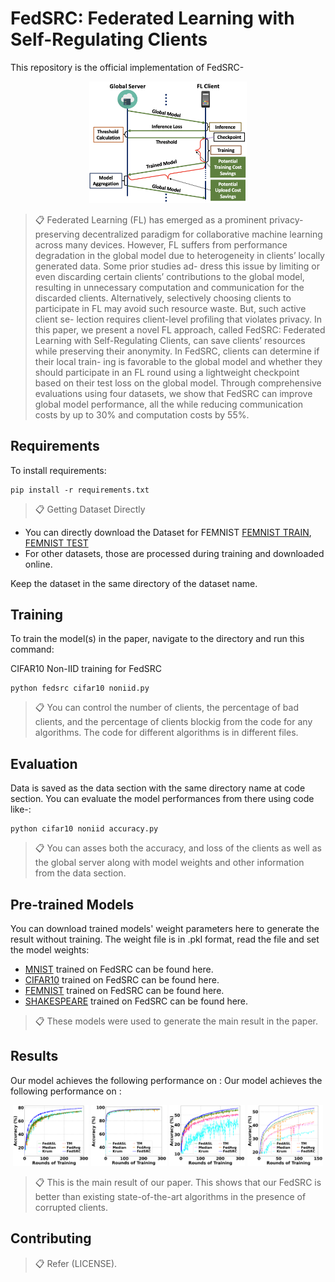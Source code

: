 

# FedSRC: Federated Learning with Self-Regulating Clients

This repository is the official implementation of FedSRC-
<p align="center">
    <img src="images/Architecture.png" width="50%" alt="Image">
</p>


>📋 Federated Learning (FL) has emerged as a prominent privacy-
preserving decentralized paradigm for collaborative machine
learning across many devices. However, FL suffers from performance degradation in the global model due to heterogeneity in clients’ locally generated data. Some prior studies ad-
dress this issue by limiting or even discarding certain clients’
contributions to the global model, resulting in unnecessary
computation and communication for the discarded clients.
Alternatively, selectively choosing clients to participate in FL
may avoid such resource waste. But, such active client se-
lection requires client-level profiling that violates privacy. In
this paper, we present a novel FL approach, called FedSRC:
Federated Learning with Self-Regulating Clients, can
save clients’ resources while preserving their anonymity. In
FedSRC, clients can determine if their local train-
ing is favorable to the global model and whether they should
participate in an FL round using a lightweight checkpoint
based on their test loss on the global model. Through comprehensive evaluations using four datasets, we show that
FedSRC can improve global model performance, all the
while reducing communication costs by up to 30% and computation costs by 55%.

## Requirements

To install requirements:

```setup
pip install -r requirements.txt
```
>📋  Getting Dataset Directly
- You can directly download the Dataset for FEMNIST [FEMNIST TRAIN](https://drive.google.com/file/d/1dhwHcwHvgHGraG-OMXzVA4WrpiNLoqAV/view?usp=sharing), [FEMNIST TEST](https://drive.google.com/file/d/1Oe3yEPa2TruLkEOTLsZtipZjERBs-a1M/view?usp=sharing)
- For other datasets, those are processed during training and downloaded online.

Keep the dataset in the same directory of the dataset name.

## Training

To train the model(s) in the paper, navigate to the directory and run this command:


CIFAR10 Non-IID training for FedSRC
```
python fedsrc cifar10 noniid.py
```

>📋 You can control the number of clients, the percentage of bad clients, and the percentage of clients blockig from the code for any algorithms. The code for different algorithms is in different files.

## Evaluation

Data is saved as the data section with the same directory name at code section. You can evaluate the model performances from there using code like-:

```eval
python cifar10 noniid accuracy.py
```

>📋  You can asses both the accuracy, and loss of the clients as well as the global server along with model weights and other information from the data section.
>
## Pre-trained Models

You can download trained models' weight parameters here to generate the result without training. The weight file is in .pkl format, read the file and set the model weights:

- [MNIST](/Mnist/pretrain%20model/noniid) trained on FedSRC can be found here. 
- [CIFAR10](/Cifar10/pretrain%20model/noniid) trained on FedSRC can be found here. 
- [FEMNIST](/Femnist/pretrain%20model/noniid) trained on FedSRC can be found here.
- [SHAKESPEARE](/Shakespeare/pretrain%20model/noniid) trained on FedSRC can be found here.

>📋 These models were  used to generate the main result in the paper.



## Results

Our model achieves the following performance on :
Our model achieves the following performance on :
<div align="center">
    <img src="Femnist/figure/femnist noniid accuracy.png" width="24%" alt="Image">
    <img src="Mnist/figure/mnist noniid accuracy.png" width="24%" alt="Image">
    <img src="Cifar10/figure/cifar10 noniid accuracy.png" width="24%" alt="Image">
    <img src="Shakespeare/figure/shakespeare noniid accuracy.png" width="24%" alt="Image">
</div>



>📋  This is the main result of our paper. This shows that our FedSRC is better than existing  state-of-the-art algorithms in the presence of corrupted clients.


## Contributing

>📋  Refer (LICENSE). 
